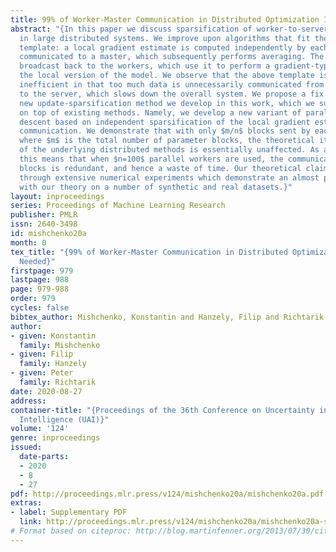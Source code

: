 ```yaml
---
title: 99% of Worker-Master Communication in Distributed Optimization Is Not Needed
abstract: "{In this paper we discuss sparsification of worker-to-server communication
  in large distributed systems. We improve upon algorithms that fit the following
  template: a local gradient estimate is computed independently by each worker, then
  communicated to a master, which subsequently performs averaging. The average is
  broadcast back to the workers, which use it to perform a gradient-type step to update
  the local version of the model. We observe that the above template is fundamentally
  inefficient in that too much data is unnecessarily communicated from the workers
  to the server, which slows down the overall system. We propose a fix based on a
  new update-sparsification method we develop in this work, which we suggest be used
  on top of existing methods. Namely, we develop a new variant of parallel block coordinate
  descent based on independent sparsification of the local gradient estimates before
  communication. We demonstrate that with only $m/n$ blocks sent by each of $n$ workers,
  where $m$ is the total number of parameter blocks, the theoretical iteration complexity
  of the underlying distributed methods is essentially unaffected. As an illustration,
  this means that when $n=100$ parallel workers are used, the communication of 99%
  blocks is redundant, and hence a waste of time. Our theoretical claims are supported
  through extensive numerical experiments which demonstrate an almost perfect match
  with our theory on a number of synthetic and real datasets.}"
layout: inproceedings
series: Proceedings of Machine Learning Research
publisher: PMLR
issn: 2640-3498
id: mishchenko20a
month: 0
tex_title: "{99% of Worker-Master Communication in Distributed Optimization Is Not
  Needed}"
firstpage: 979
lastpage: 988
page: 979-988
order: 979
cycles: false
bibtex_author: Mishchenko, Konstantin and Hanzely, Filip and Richtarik, Peter
author:
- given: Konstantin
  family: Mishchenko
- given: Filip
  family: Hanzely
- given: Peter
  family: Richtarik
date: 2020-08-27
address: 
container-title: "{Proceedings of the 36th Conference on Uncertainty in Artificial
  Intelligence (UAI)}"
volume: '124'
genre: inproceedings
issued:
  date-parts:
  - 2020
  - 8
  - 27
pdf: http://proceedings.mlr.press/v124/mishchenko20a/mishchenko20a.pdf
extras:
- label: Supplementary PDF
  link: http://proceedings.mlr.press/v124/mishchenko20a/mishchenko20a-supp.pdf
# Format based on citeproc: http://blog.martinfenner.org/2013/07/30/citeproc-yaml-for-bibliographies/
---
```

